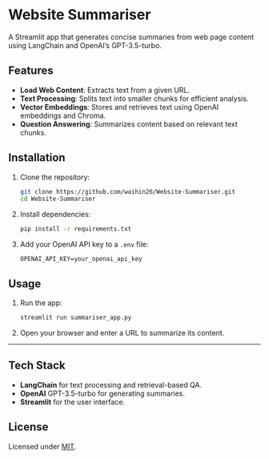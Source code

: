 
# Website Summariser

A Streamlit app that generates concise summaries from web page content using LangChain and OpenAI’s GPT-3.5-turbo.

## Features
- **Load Web Content**: Extracts text from a given URL.
- **Text Processing**: Splits text into smaller chunks for efficient analysis.
- **Vector Embeddings**: Stores and retrieves text using OpenAI embeddings and Chroma.
- **Question Answering**: Summarizes content based on relevant text chunks.

## Installation

1. Clone the repository:
   ```bash
   git clone https://github.com/waihin26/Website-Summariser.git
   cd Website-Summariser
   ```
2. Install dependencies:
   ```bash
   pip install -r requirements.txt
   ```
3. Add your OpenAI API key to a `.env` file:
   ```plaintext
   OPENAI_API_KEY=your_openai_api_key
   ```

## Usage

1. Run the app:
   ```bash
   streamlit run summariser_app.py
   ```
2. Open your browser and enter a URL to summarize its content.

---

## Tech Stack
- **LangChain** for text processing and retrieval-based QA.
- **OpenAI** GPT-3.5-turbo for generating summaries.
- **Streamlit** for the user interface.

## License
Licensed under [MIT](LICENSE).

